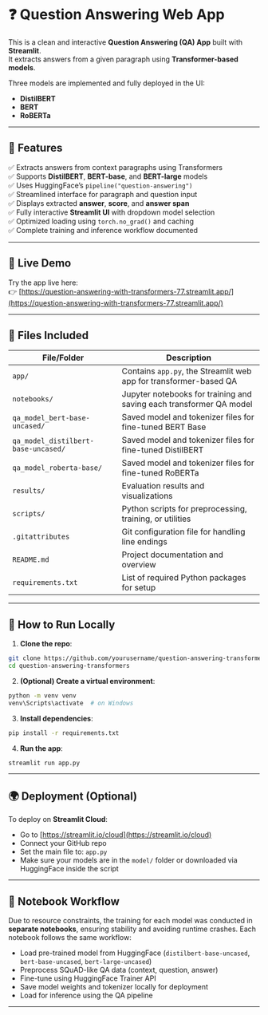# ❓ Question Answering Web App

This is a clean and interactive **Question Answering (QA) App** built with **Streamlit**.  
It extracts answers from a given paragraph using **Transformer-based models**.

Three models are implemented and fully deployed in the UI:
- **DistilBERT**
- **BERT**
- **RoBERTa**

---

## 📌 Features

✅ Extracts answers from context paragraphs using Transformers  
✅ Supports **DistilBERT**, **BERT-base**, and **BERT-large** models  
✅ Uses HuggingFace’s `pipeline("question-answering")`  
✅ Streamlined interface for paragraph and question input  
✅ Displays extracted **answer**, **score**, and **answer span**  
✅ Fully interactive **Streamlit UI** with dropdown model selection  
✅ Optimized loading using `torch.no_grad()` and caching  
✅ Complete training and inference workflow documented

---

## 🔗 Live Demo

Try the app live here:  
👉 [https://question-answering-with-transformers-77.streamlit.app/](https://question-answering-with-transformers-77.streamlit.app/)

---

## 📁 Files Included

| File/Folder | Description |
|-------------|-------------|
| `app/` | Contains `app.py`, the Streamlit web app for transformer-based QA |
| `notebooks/` | Jupyter notebooks for training and saving each transformer QA model |
| `qa_model_bert-base-uncased/` | Saved model and tokenizer files for fine-tuned BERT Base |
| `qa_model_distilbert-base-uncased/` | Saved model and tokenizer files for fine-tuned DistilBERT |
| `qa_model_roberta-base/` | Saved model and tokenizer files for fine-tuned RoBERTa |
| `results/` | Evaluation results and visualizations |
| `scripts/` | Python scripts for preprocessing, training, or utilities |
| `.gitattributes` | Git configuration file for handling line endings |
| `README.md` | Project documentation and overview |
| `requirements.txt` | List of required Python packages for setup |


---

## 🚀 How to Run Locally

1. **Clone the repo**:

```bash
git clone https://github.com/yourusername/question-answering-transformers.git
cd question-answering-transformers
```

2. **(Optional) Create a virtual environment**:

```bash
python -m venv venv
venv\Scripts\activate  # on Windows
```

3. **Install dependencies**:

```bash
pip install -r requirements.txt
```

4. **Run the app**:

```bash
streamlit run app.py
```

---

## 🌍 Deployment (Optional)

To deploy on **Streamlit Cloud**:

- Go to [https://streamlit.io/cloud](https://streamlit.io/cloud)
- Connect your GitHub repo
- Set the main file to: `app.py`
- Make sure your models are in the `model/` folder or downloaded via HuggingFace inside the script

---

## 📓 Notebook Workflow

Due to resource constraints, the training for each model was conducted in **separate notebooks**, ensuring stability and avoiding runtime crashes. Each notebook follows the same workflow:

- Load pre-trained model from HuggingFace (`distilbert-base-uncased`, `bert-base-uncased`, `bert-large-uncased`)
- Preprocess SQuAD-like QA data (context, question, answer)
- Fine-tune using HuggingFace Trainer API
- Save model weights and tokenizer locally for deployment
- Load for inference using the QA pipeline

---
